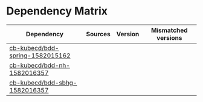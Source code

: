 # Dependency Matrix

Dependency | Sources | Version | Mismatched versions
---------- | ------- | ------- | -------------------
[cb-kubecd/bdd-spring-1582015162](https://github.com/cb-kubecd/bdd-spring-1582015162.git) |  | []() | 
[cb-kubecd/bdd-nh-1582016357](https://github.com/cb-kubecd/bdd-nh-1582016357.git) |  | []() | 
[cb-kubecd/bdd-sbhg-1582016357](https://github.com/cb-kubecd/bdd-sbhg-1582016357.git) |  | []() | 
